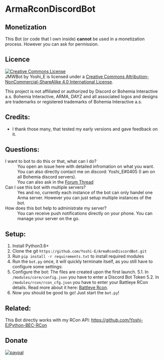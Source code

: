 # ArmaRconDiscordBot

## Monetization
This Bot (or code that I own inside) __cannot__ be used in a monetization process.
However you can ask for permission.

## Licence

<a rel="license" href="http://creativecommons.org/licenses/by-nc-sa/4.0/"><img alt="Creative Commons License" style="border-width:0" src="https://i.creativecommons.org/l/by-nc-sa/4.0/88x31.png" /></a><br /><span xmlns:dct="http://purl.org/dc/terms/" property="dct:title">JMWBot</span> by <span xmlns:cc="http://creativecommons.org/ns#" property="cc:attributionName">Yoshi_E</span> is licensed under a <a rel="license" href="http://creativecommons.org/licenses/by-nc-sa/4.0/">Creative Commons Attribution-NonCommercial-ShareAlike 4.0 International License</a>.<br />

This project is not affiliated or authorized by Discord or Bohemia Interactive a.s. Bohemia Interactive, ARMA, DAYZ and all associated logos and designs are trademarks or registered trademarks of Bohemia Interactive a.s. 

## Credits:
- I thank those many, that tested my early versions and gave feedback on it.

## Questions:
<dl>
  <dt>I want to bot to do this or that, what can I do?</dt>
  <dd>You open an issue here with detailed infromation on what you want. You can also directly contact me on discord: Yoshi_E#0405 (I am on all Bohemia discord servers).</dd>
  <dd>You can also ask in the <a href="https://forums.bohemia.net/forums/topic/223835-api-bec-rcon-api-for-python-and-discord/">Forum Thread</a></dd>

  <dt>Can I use this bot with multiple servers?</dt>
  <dd>Yes and no, currently each instance of the bot can only handel one Arma server. However you can just setup multiple instances of the bot.</dd>

  <dt>How does this bot help to administrate my server?</dt>
  <dd>You can receive push notifications directly on your phone. You can manage your server on the go.</dd>
</dl>

## Setup:
1. Install Python3.6+
2. Clone the git `https://github.com/Yoshi-E/ArmaRconDiscordBot.git`
3. Run `pip install -r requirements.txt` to install required modules
4. Run the `bot.py` once, it will quickly terminate itself, as you still have to configure some settings:
5. Configure the bot: The files are created upon the first launch.
5.1. In `/modules/core/config.json` you have to enter a Discord Bot Token
5.2. In `/modules/rcon/rcon_cfg.json` you have to enter your Battleye RCon details. Read more about it here: [Battleye Rcon](https://community.bistudio.com/wiki/BattlEye#RCon).
6. Now you should be good to go! Just start the `bot.py`!

## Related:
This Bot directly works with my RCon API:
https://github.com/Yoshi-E/Python-BEC-RCon

## Donate

[![paypal](https://www.paypalobjects.com/en_US/i/btn/btn_donateCC_LG.gif)](https://paypal.me/YoshiEU)
